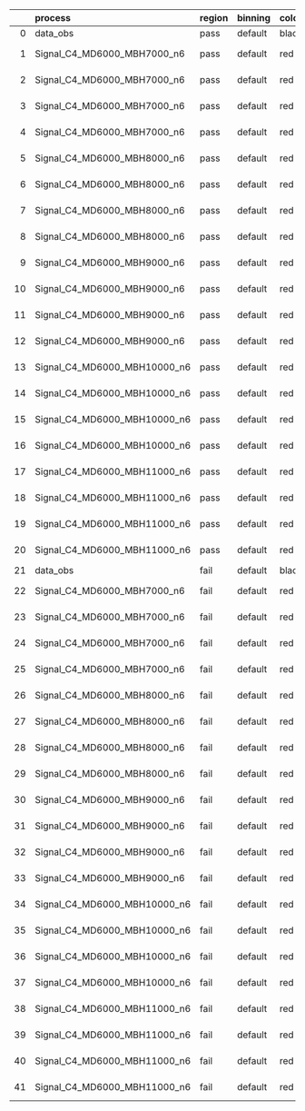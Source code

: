 |    | process                      | region   | binning   | color   | process_type   |   scale | variation   | source_filename                                                       | source_histname    | alias                        | title     |   combine_idx |     lnN |   shapes | syst_type   | direction   | variation_alias   |
|---:|:-----------------------------|:---------|:----------|:--------|:---------------|--------:|:------------|:----------------------------------------------------------------------|:-------------------|:-----------------------------|:----------|--------------:|--------:|---------:|:------------|:------------|:------------------|
|  0 | data_obs                     | pass     | default   | black   | DATA           |       1 | nominal     | ./histograms_for_2DAlphabet_v18//BH_Data.root                         | hpass              | Data                         | Data      |           nan | nan     |      nan | nan         | nan         | nan               |
|  1 | Signal_C4_MD6000_MBH7000_n6  | pass     | default   | red     | SIGNAL         |       1 | lumi        | ./histograms_for_2DAlphabet_v18//BH_Signal_C4_MD6000_MBH7000_n6.root  | hpass              | Signal_C4_MD6000_MBH7000_n6  | BH signal |           nan |   1.016 |      nan | lnN         | nan         | nan               |
|  2 | Signal_C4_MD6000_MBH7000_n6  | pass     | default   | red     | SIGNAL         |       1 | SVM         | ./histograms_for_2DAlphabet_v18//BH_Signal_C4_MD6000_MBH7000_n6.root  | hpass_SVMsyst_up   | Signal_C4_MD6000_MBH7000_n6  | BH signal |           nan | nan     |        1 | shapes      | Up          | SVMsyst           |
|  3 | Signal_C4_MD6000_MBH7000_n6  | pass     | default   | red     | SIGNAL         |       1 | SVM         | ./histograms_for_2DAlphabet_v18//BH_Signal_C4_MD6000_MBH7000_n6.root  | hpass_SVMsyst_down | Signal_C4_MD6000_MBH7000_n6  | BH signal |           nan | nan     |        1 | shapes      | Down        | SVMsyst           |
|  4 | Signal_C4_MD6000_MBH7000_n6  | pass     | default   | red     | SIGNAL         |       1 | nominal     | ./histograms_for_2DAlphabet_v18//BH_Signal_C4_MD6000_MBH7000_n6.root  | hpass              | Signal_C4_MD6000_MBH7000_n6  | BH signal |           nan | nan     |      nan | nan         | nan         | nan               |
|  5 | Signal_C4_MD6000_MBH8000_n6  | pass     | default   | red     | SIGNAL         |       1 | lumi        | ./histograms_for_2DAlphabet_v18//BH_Signal_C4_MD6000_MBH8000_n6.root  | hpass              | Signal_C4_MD6000_MBH8000_n6  | BH signal |           nan |   1.016 |      nan | lnN         | nan         | nan               |
|  6 | Signal_C4_MD6000_MBH8000_n6  | pass     | default   | red     | SIGNAL         |       1 | SVM         | ./histograms_for_2DAlphabet_v18//BH_Signal_C4_MD6000_MBH8000_n6.root  | hpass_SVMsyst_up   | Signal_C4_MD6000_MBH8000_n6  | BH signal |           nan | nan     |        1 | shapes      | Up          | SVMsyst           |
|  7 | Signal_C4_MD6000_MBH8000_n6  | pass     | default   | red     | SIGNAL         |       1 | SVM         | ./histograms_for_2DAlphabet_v18//BH_Signal_C4_MD6000_MBH8000_n6.root  | hpass_SVMsyst_down | Signal_C4_MD6000_MBH8000_n6  | BH signal |           nan | nan     |        1 | shapes      | Down        | SVMsyst           |
|  8 | Signal_C4_MD6000_MBH8000_n6  | pass     | default   | red     | SIGNAL         |       1 | nominal     | ./histograms_for_2DAlphabet_v18//BH_Signal_C4_MD6000_MBH8000_n6.root  | hpass              | Signal_C4_MD6000_MBH8000_n6  | BH signal |           nan | nan     |      nan | nan         | nan         | nan               |
|  9 | Signal_C4_MD6000_MBH9000_n6  | pass     | default   | red     | SIGNAL         |       1 | lumi        | ./histograms_for_2DAlphabet_v18//BH_Signal_C4_MD6000_MBH9000_n6.root  | hpass              | Signal_C4_MD6000_MBH9000_n6  | BH signal |           nan |   1.016 |      nan | lnN         | nan         | nan               |
| 10 | Signal_C4_MD6000_MBH9000_n6  | pass     | default   | red     | SIGNAL         |       1 | SVM         | ./histograms_for_2DAlphabet_v18//BH_Signal_C4_MD6000_MBH9000_n6.root  | hpass_SVMsyst_up   | Signal_C4_MD6000_MBH9000_n6  | BH signal |           nan | nan     |        1 | shapes      | Up          | SVMsyst           |
| 11 | Signal_C4_MD6000_MBH9000_n6  | pass     | default   | red     | SIGNAL         |       1 | SVM         | ./histograms_for_2DAlphabet_v18//BH_Signal_C4_MD6000_MBH9000_n6.root  | hpass_SVMsyst_down | Signal_C4_MD6000_MBH9000_n6  | BH signal |           nan | nan     |        1 | shapes      | Down        | SVMsyst           |
| 12 | Signal_C4_MD6000_MBH9000_n6  | pass     | default   | red     | SIGNAL         |       1 | nominal     | ./histograms_for_2DAlphabet_v18//BH_Signal_C4_MD6000_MBH9000_n6.root  | hpass              | Signal_C4_MD6000_MBH9000_n6  | BH signal |           nan | nan     |      nan | nan         | nan         | nan               |
| 13 | Signal_C4_MD6000_MBH10000_n6 | pass     | default   | red     | SIGNAL         |       1 | lumi        | ./histograms_for_2DAlphabet_v18//BH_Signal_C4_MD6000_MBH10000_n6.root | hpass              | Signal_C4_MD6000_MBH10000_n6 | BH signal |           nan |   1.016 |      nan | lnN         | nan         | nan               |
| 14 | Signal_C4_MD6000_MBH10000_n6 | pass     | default   | red     | SIGNAL         |       1 | SVM         | ./histograms_for_2DAlphabet_v18//BH_Signal_C4_MD6000_MBH10000_n6.root | hpass_SVMsyst_up   | Signal_C4_MD6000_MBH10000_n6 | BH signal |           nan | nan     |        1 | shapes      | Up          | SVMsyst           |
| 15 | Signal_C4_MD6000_MBH10000_n6 | pass     | default   | red     | SIGNAL         |       1 | SVM         | ./histograms_for_2DAlphabet_v18//BH_Signal_C4_MD6000_MBH10000_n6.root | hpass_SVMsyst_down | Signal_C4_MD6000_MBH10000_n6 | BH signal |           nan | nan     |        1 | shapes      | Down        | SVMsyst           |
| 16 | Signal_C4_MD6000_MBH10000_n6 | pass     | default   | red     | SIGNAL         |       1 | nominal     | ./histograms_for_2DAlphabet_v18//BH_Signal_C4_MD6000_MBH10000_n6.root | hpass              | Signal_C4_MD6000_MBH10000_n6 | BH signal |           nan | nan     |      nan | nan         | nan         | nan               |
| 17 | Signal_C4_MD6000_MBH11000_n6 | pass     | default   | red     | SIGNAL         |       1 | lumi        | ./histograms_for_2DAlphabet_v18//BH_Signal_C4_MD6000_MBH11000_n6.root | hpass              | Signal_C4_MD6000_MBH11000_n6 | BH signal |           nan |   1.016 |      nan | lnN         | nan         | nan               |
| 18 | Signal_C4_MD6000_MBH11000_n6 | pass     | default   | red     | SIGNAL         |       1 | SVM         | ./histograms_for_2DAlphabet_v18//BH_Signal_C4_MD6000_MBH11000_n6.root | hpass_SVMsyst_up   | Signal_C4_MD6000_MBH11000_n6 | BH signal |           nan | nan     |        1 | shapes      | Up          | SVMsyst           |
| 19 | Signal_C4_MD6000_MBH11000_n6 | pass     | default   | red     | SIGNAL         |       1 | SVM         | ./histograms_for_2DAlphabet_v18//BH_Signal_C4_MD6000_MBH11000_n6.root | hpass_SVMsyst_down | Signal_C4_MD6000_MBH11000_n6 | BH signal |           nan | nan     |        1 | shapes      | Down        | SVMsyst           |
| 20 | Signal_C4_MD6000_MBH11000_n6 | pass     | default   | red     | SIGNAL         |       1 | nominal     | ./histograms_for_2DAlphabet_v18//BH_Signal_C4_MD6000_MBH11000_n6.root | hpass              | Signal_C4_MD6000_MBH11000_n6 | BH signal |           nan | nan     |      nan | nan         | nan         | nan               |
| 21 | data_obs                     | fail     | default   | black   | DATA           |       1 | nominal     | ./histograms_for_2DAlphabet_v18//BH_Data.root                         | hfail              | Data                         | Data      |           nan | nan     |      nan | nan         | nan         | nan               |
| 22 | Signal_C4_MD6000_MBH7000_n6  | fail     | default   | red     | SIGNAL         |       1 | lumi        | ./histograms_for_2DAlphabet_v18//BH_Signal_C4_MD6000_MBH7000_n6.root  | hfail              | Signal_C4_MD6000_MBH7000_n6  | BH signal |           nan |   1.016 |      nan | lnN         | nan         | nan               |
| 23 | Signal_C4_MD6000_MBH7000_n6  | fail     | default   | red     | SIGNAL         |       1 | SVM         | ./histograms_for_2DAlphabet_v18//BH_Signal_C4_MD6000_MBH7000_n6.root  | hfail_SVMsyst_up   | Signal_C4_MD6000_MBH7000_n6  | BH signal |           nan | nan     |        1 | shapes      | Up          | SVMsyst           |
| 24 | Signal_C4_MD6000_MBH7000_n6  | fail     | default   | red     | SIGNAL         |       1 | SVM         | ./histograms_for_2DAlphabet_v18//BH_Signal_C4_MD6000_MBH7000_n6.root  | hfail_SVMsyst_down | Signal_C4_MD6000_MBH7000_n6  | BH signal |           nan | nan     |        1 | shapes      | Down        | SVMsyst           |
| 25 | Signal_C4_MD6000_MBH7000_n6  | fail     | default   | red     | SIGNAL         |       1 | nominal     | ./histograms_for_2DAlphabet_v18//BH_Signal_C4_MD6000_MBH7000_n6.root  | hfail              | Signal_C4_MD6000_MBH7000_n6  | BH signal |           nan | nan     |      nan | nan         | nan         | nan               |
| 26 | Signal_C4_MD6000_MBH8000_n6  | fail     | default   | red     | SIGNAL         |       1 | lumi        | ./histograms_for_2DAlphabet_v18//BH_Signal_C4_MD6000_MBH8000_n6.root  | hfail              | Signal_C4_MD6000_MBH8000_n6  | BH signal |           nan |   1.016 |      nan | lnN         | nan         | nan               |
| 27 | Signal_C4_MD6000_MBH8000_n6  | fail     | default   | red     | SIGNAL         |       1 | SVM         | ./histograms_for_2DAlphabet_v18//BH_Signal_C4_MD6000_MBH8000_n6.root  | hfail_SVMsyst_up   | Signal_C4_MD6000_MBH8000_n6  | BH signal |           nan | nan     |        1 | shapes      | Up          | SVMsyst           |
| 28 | Signal_C4_MD6000_MBH8000_n6  | fail     | default   | red     | SIGNAL         |       1 | SVM         | ./histograms_for_2DAlphabet_v18//BH_Signal_C4_MD6000_MBH8000_n6.root  | hfail_SVMsyst_down | Signal_C4_MD6000_MBH8000_n6  | BH signal |           nan | nan     |        1 | shapes      | Down        | SVMsyst           |
| 29 | Signal_C4_MD6000_MBH8000_n6  | fail     | default   | red     | SIGNAL         |       1 | nominal     | ./histograms_for_2DAlphabet_v18//BH_Signal_C4_MD6000_MBH8000_n6.root  | hfail              | Signal_C4_MD6000_MBH8000_n6  | BH signal |           nan | nan     |      nan | nan         | nan         | nan               |
| 30 | Signal_C4_MD6000_MBH9000_n6  | fail     | default   | red     | SIGNAL         |       1 | lumi        | ./histograms_for_2DAlphabet_v18//BH_Signal_C4_MD6000_MBH9000_n6.root  | hfail              | Signal_C4_MD6000_MBH9000_n6  | BH signal |           nan |   1.016 |      nan | lnN         | nan         | nan               |
| 31 | Signal_C4_MD6000_MBH9000_n6  | fail     | default   | red     | SIGNAL         |       1 | SVM         | ./histograms_for_2DAlphabet_v18//BH_Signal_C4_MD6000_MBH9000_n6.root  | hfail_SVMsyst_up   | Signal_C4_MD6000_MBH9000_n6  | BH signal |           nan | nan     |        1 | shapes      | Up          | SVMsyst           |
| 32 | Signal_C4_MD6000_MBH9000_n6  | fail     | default   | red     | SIGNAL         |       1 | SVM         | ./histograms_for_2DAlphabet_v18//BH_Signal_C4_MD6000_MBH9000_n6.root  | hfail_SVMsyst_down | Signal_C4_MD6000_MBH9000_n6  | BH signal |           nan | nan     |        1 | shapes      | Down        | SVMsyst           |
| 33 | Signal_C4_MD6000_MBH9000_n6  | fail     | default   | red     | SIGNAL         |       1 | nominal     | ./histograms_for_2DAlphabet_v18//BH_Signal_C4_MD6000_MBH9000_n6.root  | hfail              | Signal_C4_MD6000_MBH9000_n6  | BH signal |           nan | nan     |      nan | nan         | nan         | nan               |
| 34 | Signal_C4_MD6000_MBH10000_n6 | fail     | default   | red     | SIGNAL         |       1 | lumi        | ./histograms_for_2DAlphabet_v18//BH_Signal_C4_MD6000_MBH10000_n6.root | hfail              | Signal_C4_MD6000_MBH10000_n6 | BH signal |           nan |   1.016 |      nan | lnN         | nan         | nan               |
| 35 | Signal_C4_MD6000_MBH10000_n6 | fail     | default   | red     | SIGNAL         |       1 | SVM         | ./histograms_for_2DAlphabet_v18//BH_Signal_C4_MD6000_MBH10000_n6.root | hfail_SVMsyst_up   | Signal_C4_MD6000_MBH10000_n6 | BH signal |           nan | nan     |        1 | shapes      | Up          | SVMsyst           |
| 36 | Signal_C4_MD6000_MBH10000_n6 | fail     | default   | red     | SIGNAL         |       1 | SVM         | ./histograms_for_2DAlphabet_v18//BH_Signal_C4_MD6000_MBH10000_n6.root | hfail_SVMsyst_down | Signal_C4_MD6000_MBH10000_n6 | BH signal |           nan | nan     |        1 | shapes      | Down        | SVMsyst           |
| 37 | Signal_C4_MD6000_MBH10000_n6 | fail     | default   | red     | SIGNAL         |       1 | nominal     | ./histograms_for_2DAlphabet_v18//BH_Signal_C4_MD6000_MBH10000_n6.root | hfail              | Signal_C4_MD6000_MBH10000_n6 | BH signal |           nan | nan     |      nan | nan         | nan         | nan               |
| 38 | Signal_C4_MD6000_MBH11000_n6 | fail     | default   | red     | SIGNAL         |       1 | lumi        | ./histograms_for_2DAlphabet_v18//BH_Signal_C4_MD6000_MBH11000_n6.root | hfail              | Signal_C4_MD6000_MBH11000_n6 | BH signal |           nan |   1.016 |      nan | lnN         | nan         | nan               |
| 39 | Signal_C4_MD6000_MBH11000_n6 | fail     | default   | red     | SIGNAL         |       1 | SVM         | ./histograms_for_2DAlphabet_v18//BH_Signal_C4_MD6000_MBH11000_n6.root | hfail_SVMsyst_up   | Signal_C4_MD6000_MBH11000_n6 | BH signal |           nan | nan     |        1 | shapes      | Up          | SVMsyst           |
| 40 | Signal_C4_MD6000_MBH11000_n6 | fail     | default   | red     | SIGNAL         |       1 | SVM         | ./histograms_for_2DAlphabet_v18//BH_Signal_C4_MD6000_MBH11000_n6.root | hfail_SVMsyst_down | Signal_C4_MD6000_MBH11000_n6 | BH signal |           nan | nan     |        1 | shapes      | Down        | SVMsyst           |
| 41 | Signal_C4_MD6000_MBH11000_n6 | fail     | default   | red     | SIGNAL         |       1 | nominal     | ./histograms_for_2DAlphabet_v18//BH_Signal_C4_MD6000_MBH11000_n6.root | hfail              | Signal_C4_MD6000_MBH11000_n6 | BH signal |           nan | nan     |      nan | nan         | nan         | nan               |